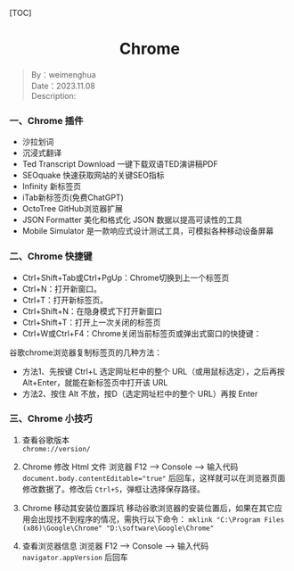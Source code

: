 [TOC]

<h1 align="center">Chrome</h1>

> By：weimenghua  
> Date：2023.11.08  
> Description:  



### 一、Chrome 插件

- 沙拉划词
- 沉浸式翻译
- Ted Transcript Download 一键下载双语TED演讲稿PDF
- SEOquake 快速获取网站的关键SEO指标
- Infinity 新标签页
- iTab新标签页(免费ChatGPT)
- OctoTree GitHub浏览器扩展
- JSON Formatter 美化和格式化 JSON 数据以提高可读性的工具
- Mobile Simulator 是一款响应式设计测试工具，可模拟各种移动设备屏幕



### 二、Chrome 快捷键

- Ctrl+Shift+Tab或Ctrl+PgUp：Chrome切换到上一个标签页
- Ctrl+N：打开新窗口。
- Ctrl+T：打开新标签页。
- Ctrl+Shift+N：在隐身模式下打开新窗口
- Ctrl+Shift+T：打开上一次关闭的标签页
- Ctrl+W或Ctrl+F4：Chrome关闭当前标签页或弹出式窗口的快捷键：

谷歌chrome浏览器复制标签页的几种方法：
- 方法1、先按键 Ctrl+L 选定网址栏中的整个 URL（或用鼠标选定），之后再按 Alt+Enter，就能在新标签页中打开该 URL
- 方法2、按住 Alt 不放，按D（选定网址栏中的整个 URL）再按 Enter



### 三、Chrome 小技巧

1. 查看谷歌版本  
`chrome://version/`

2. Chrome 修改 Html 文件
浏览器 F12 --> Console --> 输入代码 `document.body.contentEditable="true"` 后回车，这样就可以在浏览器页面修改数据了。修改后 `Ctrl+S`，弹框让选择保存路径。

3. Chrome 移动其安装位置踩坑
移动谷歌浏览器的安装位置后，如果在其它应用会出现找不到程序的情况，需执行以下命令：
`mklink "C:\Program Files (x86)\Google\Chrome" "D:\software\Google\Chrome"`

4. 查看浏览器信息
浏览器 F12 --> Console --> 输入代码 `navigator.appVersion` 后回车